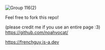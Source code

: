 ![Group 116(2)](https://github.com/user-attachments/assets/2159dfcc-f91e-485b-add3-804c1430cf5d)

Feel free to fork this repo!

(please credit me if you use an entire page :3)
https://github.com/noahvocat/

https://frenchguy.is-a.dev
